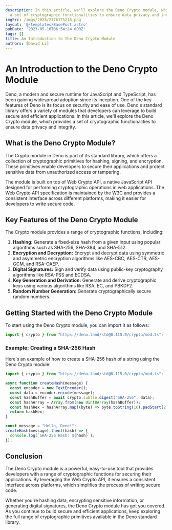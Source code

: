 ```yaml
---
description: In this article, we'll explore the Deno Crypto module, which provides
  a set of cryptographic functionalities to ensure data privacy and integrity
imgSrc: /imgs/2023/2776175216.png
layout: '@/templates/BasePost.astro'
pubDate: '2023-05-16T06:54:24.000Z'
tags: []
title: An Introduction to the Deno Crypto Module
authors: [David Li]
---
```


# An Introduction to the Deno Crypto Module

Deno, a modern and secure runtime for JavaScript and TypeScript, has been gaining widespread adoption since its inception. One of the key features of Deno is its focus on security and ease of use. Deno's standard library offers a variety of modules that developers can leverage to build secure and efficient applications. In this article, we'll explore the Deno Crypto module, which provides a set of cryptographic functionalities to ensure data privacy and integrity.

## What is the Deno Crypto Module?

The Crypto module in Deno is part of its standard library, which offers a collection of cryptographic primitives for hashing, signing, and encryption. These primitives enable developers to secure their applications and protect sensitive data from unauthorized access or tampering.

The module is built on top of Web Crypto API, a native JavaScript API designed for performing cryptographic operations in web applications. The Web Crypto API specification is maintained by the W3C and provides a consistent interface across different platforms, making it easier for developers to write secure code.

## Key Features of the Deno Crypto Module

The Crypto module provides a range of cryptographic functions, including:

1. **Hashing:** Generate a fixed-size hash from a given input using popular algorithms such as SHA-256, SHA-384, and SHA-512.
2. **Encryption and Decryption:** Encrypt and decrypt data using symmetric and asymmetric encryption algorithms like AES-CBC, AES-CTR, AES-GCM, and RSA-OAEP.
3. **Digital Signatures:** Sign and verify data using public-key cryptography algorithms like RSA-PSS and ECDSA.
4. **Key Generation and Derivation:** Generate and derive cryptographic keys using various algorithms like RSA, EC, and PBKDF2.
5. **Random Number Generation:** Generate cryptographically secure random numbers.

## Getting Started with the Deno Crypto Module

To start using the Deno Crypto module, you can import it as follows:

```javascript
import { crypto } from "https://deno.land/std@0.115.0/crypto/mod.ts";
```

### Example: Creating a SHA-256 Hash

Here's an example of how to create a SHA-256 hash of a string using the Deno Crypto module:

```javascript
import { crypto } from "https://deno.land/std@0.115.0/crypto/mod.ts";

async function createHash(message) {
  const encoder = new TextEncoder();
  const data = encoder.encode(message);
  const hashBuffer = await crypto.subtle.digest("SHA-256", data);
  const hashArray = Array.from(new Uint8Array(hashBuffer));
  const hashHex = hashArray.map((byte) => byte.toString(16).padStart(2, "0")).join("");
  return hashHex;
}

const message = "Hello, Deno!";
createHash(message).then((hash) => {
  console.log(`SHA-256 Hash: ${hash}`);
});
```

## Conclusion

The Deno Crypto module is a powerful, easy-to-use tool that provides developers with a range of cryptographic functions for securing their applications. By leveraging the Web Crypto API, it ensures a consistent interface across platforms, which simplifies the process of writing secure code.

Whether you're hashing data, encrypting sensitive information, or generating digital signatures, the Deno Crypto module has got you covered. As you continue to build secure and efficient applications, keep exploring the full range of cryptographic primitives available in the Deno standard library.